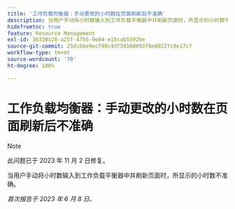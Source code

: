 ```yaml
---
title: '工作负载均衡器：手动更改的小时数在页面刷新后不准确'
description: 当用户手动将小时数输入到工作负载平衡器中并刷新页面时，所显示的小时数不准确。
hidefromtoc: true
feature: Resource Management
exl-id: 36330128-a25f-4755-9e04-e1bcab5592be
source-git-commit: 25dc6be9ec798c4d75916d093f8e80227c0e17cf
workflow-type: tm+mt
source-wordcount: '70'
ht-degree: 100%

---
```


# 工作负载均衡器：手动更改的小时数在页面刷新后不准确

>[!NOTE]
>
>此问题已于 2023 年 11 月 2 日修复。

当用户手动将小时数输入到工作负载平衡器中并刷新页面时，所显示的小时数不准确。

_首次报告于 2023 年 6 月 8 日。_
